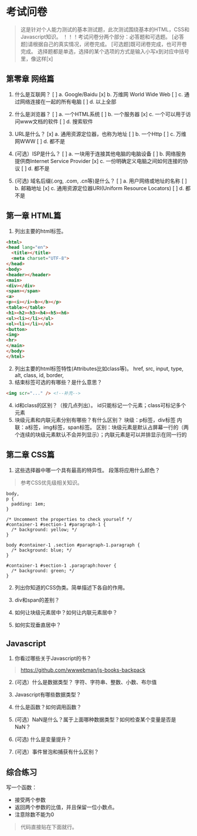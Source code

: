 # 考试问卷

> 这是针对个人能力测试的基本测试题，此次测试围绕基本的HTML，CSS和Javascript知识。
> ！！！考试问卷分两个部分：必答题和可选题。
> [必答题]请根据自己的真实情况，闭卷完成。
> [可选题]既可闭卷完成，也可开卷完成。
> 选择题都是单选，选择的某个选项的方式是输入小写x到对应中括号里，像这样[x]


## 第零章 网络篇

1. 什么是互联网？
[ ] a. Google/Baidu
[x] b. 万维网 World Wide Web
[ ] c. 通过网络连接在一起的所有电脑
[ ] d. 以上全部

2. 什么是浏览器？
[ ] a. 一个HTML系统
[ ] b. 一个服务器
[x] c. 一个可以用于访问www文档的软件
[ ] d. 搜索软件

3. URL是什么？
[x] a. 通用资源定位器，也称为地址
[ ] b. 一个Http
[ ] c. 万维网WWW
[ ] d. 都不是

4. (可选）ISP是什么？
[ ] a. 一块用于连接其他电脑的电脑设备
[ ] b. 网络服务提供商Internet Service Provider
[x] c. 一份明确定义电脑之间如何连接的协议
[ ] d. 都不是

5. (可选) 域名后缀(.org, .com, .cn等)是什么？
[ ] a. 用户网络或地址的名称
[ ] b. 邮箱地址
[x] c. 通用资源定位器URI(Uniform Resource Locators)
[ ] d. 都不是

## 第一章 HTML篇

1. 列出主要的html标签。
```html
<html>
<head lang="en">
  <title></title>
  <meta charset="UTF-8">
</head>
<body>
<header></header>
<main>
<div></div>
<span></span>
<a>
<p><i></i><b></b></p>
<table></table>
<h1><h2><h3><h4><h5><h6>
<ul><li></li></ul>
<ol><li></li></ol>
<button>
<img>
<hr>
</main>
</body>
</html>
```
2. 列出主要的html标签特性(Attributes比如class等)。
href, src, input, type, alt, class, id, border, 
3. 结束标签可选的有哪些？是什么意思？
```html
<img scr="..." /> <!--补充-->

```
4. id和class的区别？（按几点列出）。
id只能标记一个元素；class可标记多个元素
5. 块级元素和内联元素分别有哪些？有什么区别？
块级：p标签，div标签
内联：a标签，img标签，span标签。
区别：块级元素是默认占屏幕一行的（两个连续的块级元素默认不会并列显示）；内联元素是可以并排显示在同一行的


## 第二章 CSS篇

1. 这些选择器中哪一个具有最高的特异性。 段落将应用什么颜色？

> 参考CSS优先级相关知识。

```
body,
p {
  padding: 1em;
}

/* Uncomment the properties to check yourself */
#container-1 #section-1 #paragraph-1 {
  /* background: yellow; */
}

body #container-1 .section #paragraph-1.paragraph {
  /* background: blue; */
}

#container-1 #section-1 .paragraph:hover {
  /* background: green; */
}

```

2. 列出你知道的CSS伪类。简单描述下各自的作用。

3. div和span的差别？

4. 如何让块级元素居中？如何让内联元素居中？

5. 如何实现垂直居中？

## Javascript

1. 你看过哪些关于Javascript的书？
> https://github.com/wwwebman/js-books-backpack

2. (可选）什么是数据类型？
字符、字符串、整数、小数、布尔值
3. Javascript有哪些数据类型？

4. 什么是函数？如何调用函数？

5. (可选）NaN是什么？属于上面哪种数据类型？如何检查某个变量是否是NaN？

6. (可选) 什么是变量提升？

7. (可选）事件冒泡和捕获有什么区别？


## 综合练习

写一个函数：
- 接受两个参数
- 返回两个参数的比值，并且保留一位小数点。
- 注意除数不能为0

> 代码直接贴在下面就行。
